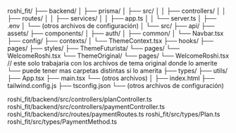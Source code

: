 roshi_fit/
├── backend/
│   ├── prisma/
│   ├── src/
│   │   ├── controllers/
│   │   ├── routes/
│   │   ├── services/
│   │   ├── app.ts
│   │   └── server.ts
│   ├── .env
│   └── (otros archivos de configuración)
│
└── src/
    ├── api/
    ├── assets/
    ├── components/
    │   ├── auth/
    │   ├── common/
    │   └── Navbar.tsx
    ├── config/
    ├── contexts/
    │   └── ThemeContext.tsx
    ├── hooks/
    ├── pages/
    ├── styles/
    ├── ThemeFuturista/ 
        └── pages/
            └── WelcomeRoshi.tsx
    └── ThemeOriginal/
        └── pages/
            └── WelcomeRoshi.tsx // este solo trabajaria con los archivos de tema original donde lo amerite
        └── puede tener mas carpetas distintas si lo amerita
    ├── types/
    ├── utils/
    ├── App.tsx
    ├── main.tsx
    └── (otros archivos)
│
├── index.html
├── tailwind.config.js
├── tsconfig.json
└── (otros archivos de configuración)

roshi_fit/backend/src/controllers/planController.ts
roshi_fit/backend/src/controllers/paymentController.ts
roshi_fit/backend/src/routes/paymentRoutes.ts
roshi_fit/src/types/Plan.ts
roshi_fit/src/types/PaymentMethod.ts